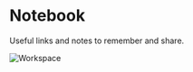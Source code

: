 # Notebook
Useful links and notes to remember and share.

![Workspace](https://www.intelligent.com/wp-content/uploads/2013/06/chapter_pic04-1.jpg "Workspace")
